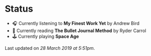 # Status

-   🎧 Currently listening to **My Finest Work Yet** by Andrew Bird
-   📖 Currently reading **The Bullet Journal Method** by Ryder Carrol
-   🕹 Currently playing **Space Age**

Last updated on _28 March 2019 at 5:51pm_.
